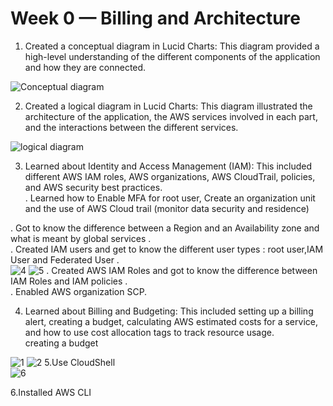 # Week 0 — Billing and Architecture
1. Created a conceptual diagram in Lucid Charts: This diagram provided a high-level understanding of the different components of the application and how they are connected.


![Conceptual diagram](https://user-images.githubusercontent.com/80603078/219983340-c855d4c4-8016-4ea6-b66d-8b8bf5dabaa4.PNG)

2. Created a logical diagram in Lucid Charts: This diagram illustrated the architecture of the application, the AWS services involved in each part, and the interactions between the different services.
 
![logical diagram](https://user-images.githubusercontent.com/80603078/219983350-1e5a2df1-4b46-40f4-8a4a-3295440d0b07.PNG)


3. Learned about Identity and Access Management (IAM): This included different AWS IAM roles, AWS organizations, AWS CloudTrail, policies, and AWS security best      practices.<br>
 . Learned how to Enable MFA for root user, Create an organization unit and the use of AWS Cloud trail (monitor data security and residence)<br>


 . Got to know the difference between a Region and an Availability zone and what is meant by global services .<br>
 . Created IAM users and get to know the different user types : root user,IAM User and Federated User .<br>
  ![4](https://user-images.githubusercontent.com/80603078/225152048-329632d3-ade3-45ae-a48d-3cc10486b7a4.PNG)
  ![5](https://user-images.githubusercontent.com/80603078/225152091-34e4ecb7-ebc7-4954-a8a8-9c854fcb398d.PNG)
 . Created AWS IAM Roles and got to know the difference between IAM Roles and IAM policies .<br>
 . Enabled AWS organization SCP.<br>
            

4. Learned about Billing and Budgeting: This included setting up a billing alert, creating a budget, calculating AWS estimated costs for a service, and how to use cost allocation tags to track resource usage.<br>
creating a budget<br>

![1](https://user-images.githubusercontent.com/80603078/224849393-1e6db607-3139-4660-ab11-fd06a0bd1361.PNG)
![2](https://user-images.githubusercontent.com/80603078/224851149-34ef3b80-dbc9-4d58-9efe-f5ac98596300.PNG)
5.Use CloudShell <br>
![6](https://user-images.githubusercontent.com/80603078/225162826-ffb6fe56-cb53-484e-9d9e-4e788e22cb5a.PNG)

6.Installed AWS CLI
